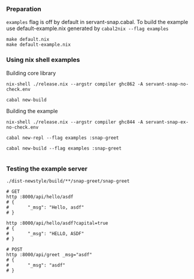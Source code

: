 ### Preparation

`examples` flag is off by default in servant-snap.cabal. To build the example use default-example.nix generated by `cabal2nix --flag examples`

```
make default.nix
make default-example.nix
```

### Using nix shell examples

Building core library

```
nix-shell ./release.nix --argstr compiler ghc862 -A servant-snap-no-check.env

cabal new-build
```

Building the example

```
nix-shell ./release.nix --argstr compiler ghc844 -A servant-snap-ex-no-check.env

cabal new-repl --flag examples :snap-greet

cabal new-build --flag examples :snap-greet


```

### Testing the example server

```
./dist-newstyle/build/**/snap-greet/snap-greet

# GET
http :8000/api/hello/asdf
# {
#       "_msg": "Hello, asdf"
# }

http :8000/api/hello/asdf?capital=true
# {
#       "_msg": "HELLO, ASDF"
# }

# POST
http :8000/api/greet _msg="asdf"
# {
#       "_msg": "asdf"
# }
```

